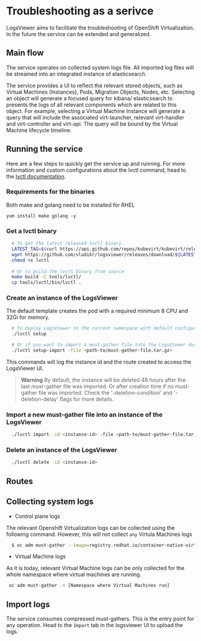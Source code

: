 # Troubleshooting as a serivce

LogsViewer aims to facilitate the troubleshooting of OpenShift Virtualization.
In the future the service can be extended and generalized.

## Main flow
The service operates on collected system logs file.
All imported log files will be streamed into an integrated instance of elasticsearch.

The service provides a UI to reflect the relevant stored objects, such as Virtual Machines (Instances), Pods, Migration Objects, Nodes, etc. 
Selecting an object will generate a focused query for kibana/ elasticsearch to presents the logs of all relevant components which are related to this object.
For example, selecting a Virtual Machine Instance will generate a query that will include the associated virt-launcher, relevant virt-handler and virt-controller and virt-api.
The query will be bound by the Virtual Machine lifecycle timeline.

## Running the service

Here are a few steps to quickly get the service up and running. For more
information and custom configurations about the lvctl command, head to the
[lvctl documentation](./tools/lvctl/README.md).

### Requirements for the binaries
Both make and golang need to be installed for RHEL
~~~
yum install make golang -y
~~~

### Get a lvctl binary

```bash
  # To get the latest released lvctl binary
  LATEST_TAG=$(curl https://api.github.com/repos/kubevirt/kubevirt/releases/latest | grep -i "tag_name" | awk -F '"' '{print $4}')
  wget https://github.com/vladikr/logsviewer/releases/download/${LATEST_TAG}/lvctl
  chmod +x lvctl
  
  # Or to build the lvctl binary from source
  make build -C tools/lvctl/
  cp tools/lvctl/bin/lvctl . 
```

### Create an instance of the LogsViewer

The default template creates the pod with a required minimum 8 CPU and 32Gi for memory.  
```bash
  # To deploy LogsViewer in the current namespace with default configuration
  ./lvctl setup

  # Or if you want to import a must-gather file into the LogsViewer during the setup
  ./lvctl setup-import -file <path-to/must-gather-file.tar.gz>
```

This commands will log the instance id and the route created to access the
LogsViewer UI.

> **Warning**
> By default, the instance will be deleted 48 hours after the last must-gather
> file was imported. Or after creation time if no must-gather file was imported.
> Check the '-deletion-condition' and '-deletion-delay' flags for more details.

### Import a new must-gather file into an instance of the LogsViewer

```bash
  ./lvctl import -id <instance-id> -file <path-to/must-gather-file.tar.gz>
```

### Delete an instance of the LogsViewer

```bash
  ./lvctl delete -id <instance-id>
```

## Routes

## Collecting system logs

- Control plane logs

The relevant Openshift Virtualization logs can be collected using the following command.
However, this will not collect `any` Virtula Machines logs

```bash
  $ oc adm must-gather --image=registry.redhat.io/container-native-virtualization/cnv-must-gather-rhel8:v4.11.0
```

- Virtual Machine logs

As it is today, relevant Virtual Machine logs can be only collected for the whole namespace where virtual machines are running.

```bash
 oc adm must-gather -n [Namespace where Virtual Machines run]
```

## Import logs

The service consumes compressed must-gathers. 
This is the entry point for any operation.
Head to the `Import` tab in the logsviewer UI to upload the logs.
